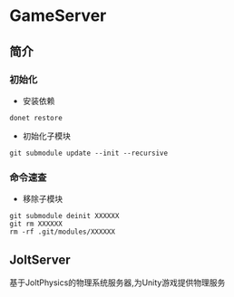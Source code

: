 # GameServer

## 简介

### 初始化

- 安装依赖
```shell
donet restore
```

- 初始化子模块
```shell
git submodule update --init --recursive
```


### 命令速查
- 移除子模块
```shell
git submodule deinit XXXXXX
git rm XXXXXX
rm -rf .git/modules/XXXXXX
```


## JoltServer
基于JoltPhysics的物理系统服务器,为Unity游戏提供物理服务
```shell

```

